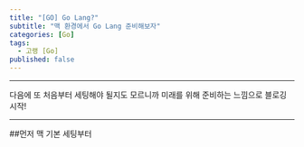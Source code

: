 ```yaml
---
title: "[GO] Go Lang?"
subtitle: "맥 환경에서 Go Lang 준비해보자"
categories: [Go]
tags:
  - 고랭 [Go]
published: false
---
```


***
다음에 또 처음부터 세팅해야 될지도 모르니까 미래를 위해 준비하는 느낌으로 블로깅 시작! 

***

##먼저 맥 기본 세팅부터
